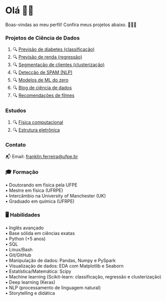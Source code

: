 # Olá 👋🏻

Boas-vindas ao meu perfil! Confira meus projetos abaixo. 👨🏻‍💻

### Projetos de Ciência de Dados

1. 🔍 [Previsão de diabetes (classificação)](https://github.com/franklinzppa/diabetes-classification)
2. 🔍 [Previsão de renda (regressão)](https://github.com/franklinzppa/renda-censo-regressao)
3. 🔍 [Segmentação de clientes (clusterização)](https://github.com/franklinzppa/customer-clusterization)
4. 🔍 [Detecção de SPAM (NLP)](https://github.com/franklinzppa/spam)
5. 🔍 [Modelos de ML do zero](https://github.com/franklinzppa/ml-models)
6. 🔍 [Blog de ciência de dados](https://medium.com/@franklinlq1)
7. 🔍 [Recomendações de filmes](https://github.com/franklinzppa/movie-recommendation)

### Estudos
1. 🔍 [Física computacional](https://github.com/franklinzppa/fisica-computacional)
2. 🔍 [Estrutura eletrônica](https://github.com/franklinzppa/electronic-structure)

### Contato
📬 Email: franklin.ferreira@ufpe.br

### 🎓 **Formação**  
• Doutorando em física pela UFPE  
• Mestre em física (UFRPE)  
• Intercâmbio na University of Manchester (UK)  
• Graduado em química (UFRPE)  

### 🖥️ **Habilidades**  
• Inglês avançado  
• Base sólida em ciências exatas  
• Python (+5 anos)  
• SQL  
• Linux/Bash  
• Git/GitHub  
• Manipulação de dados: Pandas, Numpy e PySpark  
• Visualização de dados: EDA com Matplotlib e Seaborn  
• Estatística/Matemática: Scipy  
• Machine learning (Scikit-learn: classificação, regressão e clusterização)  
• Deep learning (Keras)  
• NLP (processamento de linguagem natural)  
• Storytelling e didática  

